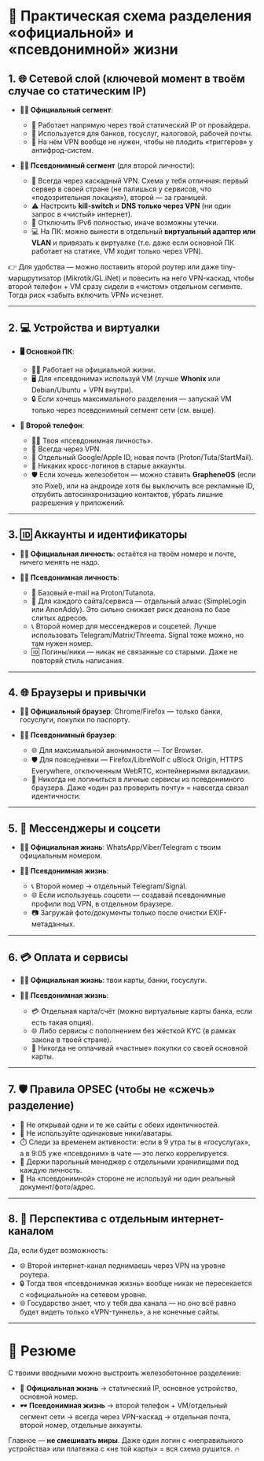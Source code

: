 # 🔐 Практическая схема разделения «официальной» и «псевдонимной» жизни

## 1. 🌐 Сетевой слой (ключевой момент в твоём случае со статическим IP)

* **👨‍💼 Официальный сегмент**:

  * 📡 Работает напрямую через твой статический IP от провайдера.
  * 💼 Используется для банков, госуслуг, налоговой, рабочей почты.
  * 🚫 На нём VPN вообще не нужен, чтобы не плодить «триггеров» у антифрод-систем.

* **🕵️‍♂️ Псевдонимный сегмент** (для второй личности):

  * 🔄 Всегда через каскадный VPN. Схема у тебя отличная: первый сервер в своей стране (не палишься у сервисов, что «подозрительная локация»), второй — за границей.
  * ⚠️ Настроить **kill-switch** и **DNS только через VPN** (ни один запрос в «чистый» интернет).
  * 🔌 Отключить IPv6 полностью, иначе возможны утечки.
  * 💻 На ПК: можно вынести в отдельный **виртуальный адаптер или VLAN** и привязать к виртуалке (т.е. даже если основной ПК работает на статике, VM ходит только через VPN).

👉 Для удобства — можно поставить второй роутер или даже tiny-маршрутизатор (Mikrotik/GL.iNet) и повесить на него VPN-каскад, чтобы второй телефон + VM сразу сидели в «чистом» отдельном сегменте. Тогда риск «забыть включить VPN» исчезнет.

---

## 2. 💻 Устройства и виртуалки

* **🖥️ Основной ПК**:

  * 👨‍💼 Работает на официальной жизни.
  * 🖥️ Для «псевдонима» используй VM (лучше **Whonix** или Debian/Ubuntu + VPN внутри).
  * 🔒 Если хочешь максимального разделения — запускай VM только через псевдонимный сегмент сети (см. выше).

* **📱 Второй телефон**:

  * 🕵️‍♂️ Твоя «псевдонимная личность».
  * 🔄 Всегда через VPN.
  * 📧 Отдельный Google/Apple ID, новая почта (Proton/Tuta/StartMail).
  * 🚫 Никаких кросс-логинов в старые аккаунты.
  * 🛡️ Если хочешь железобетон — можно ставить **GrapheneOS** (если это Pixel), или на андроиде хотя бы выключить все рекламные ID, отрубить автосинхронизацию контактов, убрать лишние разрешения у приложений.

---

## 3. 🆔 Аккаунты и идентификаторы

* **👨‍💼 Официальная личность**: остаётся на твоём номере и почте, ничего менять не надо.
* **🕵️‍♂️ Псевдонимная личность**:

  * 📧 Базовый e-mail на Proton/Tutanota.
  * 🔁 Для каждого сайта/сервиса — отдельный алиас (SimpleLogin или AnonAddy). Это сильно снижает риск деанона по базе слитых адресов.
  * 📞 Второй номер для мессенджеров и соцсетей. Лучше использовать Telegram/Matrix/Threema. Signal тоже можно, но там нужен номер.
  * 🆔 Логины/ники — никак не связанные со старыми. Даже не повторяй стиль написания.

---

## 4. 🌐 Браузеры и привычки

* **👨‍💼 Официальный браузер**: Chrome/Firefox — только банки, госуслуги, покупки по паспорту.
* **🕵️‍♂️ Псевдонимный браузер**:

  * 🌐 Для максимальной анонимности — Tor Browser.
  * 🛡️ Для повседневки — Firefox/LibreWolf с uBlock Origin, HTTPS Everywhere, отключенным WebRTC, контейнерными вкладками.
  * 🚫 Никогда не логиниться в личные сервисы из псевдонимного браузера. Даже «один раз проверить почту» = навсегда связал идентичности.

---

## 5. 💬 Мессенджеры и соцсети

* **👨‍💼 Официальная жизнь**: WhatsApp/Viber/Telegram с твоим официальным номером.
* **🕵️‍♂️ Псевдонимная жизнь**:

  * 📞 Второй номер → отдельный Telegram/Signal.
  * 🌐 Если используешь соцсети — создавай псевдонимные профили под VPN, в отдельном браузере.
  * 📷 Загружай фото/документы только после очистки EXIF-метаданных.

---

## 6. 💳 Оплата и сервисы

* **👨‍💼 Официальная жизнь**: твои карты, банки, госуслуги.
* **🕵️‍♂️ Псевдонимная жизнь**:

  * 💳 Отдельная карта/счёт (можно виртуальные карты банка, если есть такая опция).
  * 🌐 Либо сервисы с пополнением без жёсткой KYC (в рамках закона в твоей стране).
  * 🚫 Никогда не оплачивай «частные» покупки со своей основной карты.

---

## 7. 🛡️ Правила OPSEC (чтобы не «сжечь» разделение)

* 🚫 Не открывай одни и те же сайты с обеих идентичностей.
* 🚫 Не используйте одинаковые ники/аватары.
* ⏱️ Следи за временем активности: если в 9 утра ты в «госуслугах», а в 9:05 уже «псевдоним» в чате — это легко коррелируется.
* 🔐 Держи парольный менеджер с отдельными хранилищами под каждую личность.
* 🚫 На «псевдонимной» стороне не используй ни один реальный документ/фото/адрес.

---

## 8. 📶 Перспектива с отдельным интернет-каналом

Да, если будет возможность:

* 🌐 Второй интернет-канал поднимаешь через VPN на уровне роутера.
* 🔒 Тогда твоя «псевдонимная жизнь» вообще никак не пересекается с «официальной» на сетевом уровне.
* 🌐 Государство знает, что у тебя два канала — но оно всё равно будет видеть только «VPN-туннель», а не конечные сайты.

---

# 📝 Резюме

С твоими вводными можно выстроить железобетонное разделение:

* 📡 **Официальная жизнь** → статический IP, основное устройство, основной номер.
* 🕶 **Псевдонимная жизнь** → второй телефон + VM/отдельный сегмент сети → всегда через VPN-каскад → отдельная почта, второй номер, отдельные аккаунты.

Главное — **не смешивать миры**. Даже один логин с «неправильного устройства» или платежка с «не той карты» = вся схема рушится. 🔥
